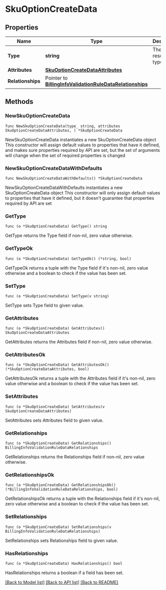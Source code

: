 # SkuOptionCreateData

## Properties

Name | Type | Description | Notes
------------ | ------------- | ------------- | -------------
**Type** | **string** | The resource&#39;s type | [default to "sku_options"]
**Attributes** | [**SkuOptionCreateDataAttributes**](SkuOptionCreateDataAttributes.md) |  | 
**Relationships** | Pointer to [**BillingInfoValidationRuleDataRelationships**](BillingInfoValidationRuleDataRelationships.md) |  | [optional] 

## Methods

### NewSkuOptionCreateData

`func NewSkuOptionCreateData(type_ string, attributes SkuOptionCreateDataAttributes, ) *SkuOptionCreateData`

NewSkuOptionCreateData instantiates a new SkuOptionCreateData object
This constructor will assign default values to properties that have it defined,
and makes sure properties required by API are set, but the set of arguments
will change when the set of required properties is changed

### NewSkuOptionCreateDataWithDefaults

`func NewSkuOptionCreateDataWithDefaults() *SkuOptionCreateData`

NewSkuOptionCreateDataWithDefaults instantiates a new SkuOptionCreateData object
This constructor will only assign default values to properties that have it defined,
but it doesn't guarantee that properties required by API are set

### GetType

`func (o *SkuOptionCreateData) GetType() string`

GetType returns the Type field if non-nil, zero value otherwise.

### GetTypeOk

`func (o *SkuOptionCreateData) GetTypeOk() (*string, bool)`

GetTypeOk returns a tuple with the Type field if it's non-nil, zero value otherwise
and a boolean to check if the value has been set.

### SetType

`func (o *SkuOptionCreateData) SetType(v string)`

SetType sets Type field to given value.


### GetAttributes

`func (o *SkuOptionCreateData) GetAttributes() SkuOptionCreateDataAttributes`

GetAttributes returns the Attributes field if non-nil, zero value otherwise.

### GetAttributesOk

`func (o *SkuOptionCreateData) GetAttributesOk() (*SkuOptionCreateDataAttributes, bool)`

GetAttributesOk returns a tuple with the Attributes field if it's non-nil, zero value otherwise
and a boolean to check if the value has been set.

### SetAttributes

`func (o *SkuOptionCreateData) SetAttributes(v SkuOptionCreateDataAttributes)`

SetAttributes sets Attributes field to given value.


### GetRelationships

`func (o *SkuOptionCreateData) GetRelationships() BillingInfoValidationRuleDataRelationships`

GetRelationships returns the Relationships field if non-nil, zero value otherwise.

### GetRelationshipsOk

`func (o *SkuOptionCreateData) GetRelationshipsOk() (*BillingInfoValidationRuleDataRelationships, bool)`

GetRelationshipsOk returns a tuple with the Relationships field if it's non-nil, zero value otherwise
and a boolean to check if the value has been set.

### SetRelationships

`func (o *SkuOptionCreateData) SetRelationships(v BillingInfoValidationRuleDataRelationships)`

SetRelationships sets Relationships field to given value.

### HasRelationships

`func (o *SkuOptionCreateData) HasRelationships() bool`

HasRelationships returns a boolean if a field has been set.


[[Back to Model list]](../README.md#documentation-for-models) [[Back to API list]](../README.md#documentation-for-api-endpoints) [[Back to README]](../README.md)


